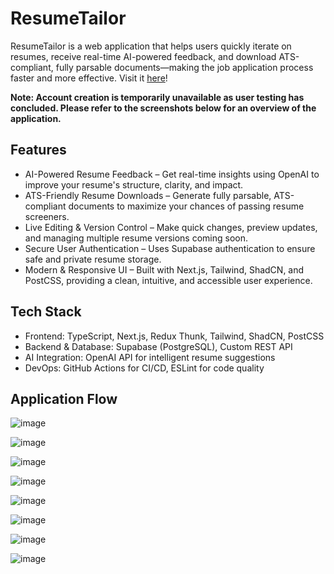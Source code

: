 # ResumeTailor
ResumeTailor is a web application that helps users quickly iterate on resumes, receive real-time AI-powered feedback, and download ATS-compliant, fully parsable documents—making the job application process faster and more effective. Visit it [here](https://resume-tailor-eta.vercel.app/)!

**Note: Account creation is temporarily unavailable as user testing has concluded. Please refer to the screenshots below for an overview of the application.** 

## Features
- AI-Powered Resume Feedback – Get real-time insights using OpenAI to improve your resume's structure, clarity, and impact.
- ATS-Friendly Resume Downloads – Generate fully parsable, ATS-compliant documents to maximize your chances of passing resume screeners.
- Live Editing & Version Control – Make quick changes, preview updates, and managing multiple resume versions coming soon.
- Secure User Authentication – Uses Supabase authentication to ensure safe and private resume storage.
- Modern & Responsive UI – Built with Next.js, Tailwind, ShadCN, and PostCSS, providing a clean, intuitive, and accessible user experience.

## Tech Stack
- Frontend: TypeScript, Next.js, Redux Thunk, Tailwind, ShadCN, PostCSS
- Backend & Database: Supabase (PostgreSQL), Custom REST API
- AI Integration: OpenAI API for intelligent resume suggestions
- DevOps: GitHub Actions for CI/CD, ESLint for code quality

## Application Flow

![image](https://github.com/user-attachments/assets/b3401a4e-5b64-41f8-a166-ac3d4adb715e)

![image](https://github.com/user-attachments/assets/de91e1db-179f-4c17-8a7c-934722f90e40)

![image](https://github.com/user-attachments/assets/1bbd1834-00b8-463d-abd4-1f211d15945f)

![image](https://github.com/user-attachments/assets/e45ce750-12ac-403f-b671-d5e278f761be)

![image](https://github.com/user-attachments/assets/c472b4bf-7721-48db-9b76-0532ff8055c3)

![image](https://github.com/user-attachments/assets/ae209361-1255-4b4e-b7a7-bb5ef65131fd)

![image](https://github.com/user-attachments/assets/470c20fe-e3b8-4b4d-a3ba-9ecc9b4c6da3)

![image](https://github.com/user-attachments/assets/4f9b9718-ec95-4c75-9c71-f8621c967af5)
